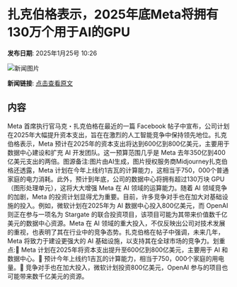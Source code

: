 # 扎克伯格表示，2025年底Meta将拥有130万个用于AI的GPU

**发布日期**: 2025年1月25号 10:26

![新闻图片](https://pic.chinaz.com/picmap/202304231132168577_6.jpg)

**新闻链接**: [点击查看原文](https://www.aibase.com/zh/news/15014)

## 内容

Meta 首席执行官马克・扎克伯格在最近的一篇 Facebook 帖子中宣布，公司计划在2025年大幅提升资本支出，旨在在激烈的人工智能竞争中保持领先地位。扎克伯格表示，Meta 预计在2025年的资本支出将达到600亿到800亿美元，主要用于数据中心建设和扩充 AI 开发团队。这一预算范围几乎是 Meta 去年350亿到400亿美元支出的两倍。图源备注:图片由AI生成，图片授权服务商Midjourney扎克伯格还透露，Meta 计划在今年上线约1吉瓦的计算能力，这相当于750，000个普通家庭的电力消耗。此外，预计到年底，公司的数据中心将拥有超过130万块 GPU（图形处理单元），这将大大增强 Meta 在 AI 领域的运算能力。随着 AI 领域竞争的加剧，Meta 的投资计划显得尤为重要。目前，许多竞争对手也在加大对基础设施的投入。例如，微软计划在2025年为 AI 数据中心投入800亿美元，而 OpenAI 则正在参与一项名为 Stargate 的联合投资项目，该项目可能为其带来价值数千亿美元的数据中心资源。Meta 在 AI 领域的重大投入，不仅反映出公司对技术发展的重视，也表明了其在行业中的竞争态势。扎克伯格在帖子中强调，未来几年，Meta 将致力于建设更强大的 AI 基础设施，以支持其在全球市场的竞争力。划重点:🔹 Meta 计划在2025年将资本支出提升至600亿到800亿美元，主要用于 AI 和数据中心。🔹 预计今年上线约1吉瓦的计算能力，相当于750，000个家庭的用电量。🔹 竞争对手也在加大投入，微软计划投资800亿美元，OpenAI 参与的项目也可能带来数千亿美元的资源。
